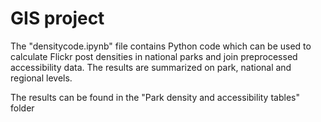 # GIS project

The "densitycode.ipynb" file contains Python code which can be used to calculate Flickr post densities in national parks and join preprocessed accessibility data. The results are summarized on park, national and regional levels. 

The results can be found in the "Park density and accessibility tables" folder

